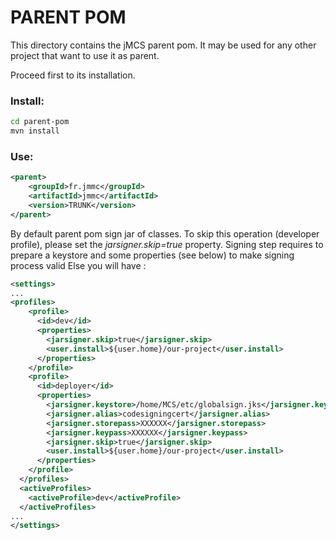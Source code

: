 PARENT POM
==========

This directory contains the jMCS parent pom.
It may be used for any other project that want to use it as parent.

Proceed first to its installation.

### Install:

```bash
cd parent-pom
mvn install
```

### Use:

```xml
<parent>
    <groupId>fr.jmmc</groupId>
    <artifactId>jmmc</artifactId>
    <version>TRUNK</version>    
</parent>
```

By default parent pom sign jar of classes. To skip this operation (developer profile), please set the *jarsigner.skip=true* property.
Signing step requires to prepare a keystore and some properties (see below) to make signing process valid
Else you will have :

```xml
<settings>
...
<profiles>
    <profile>
      <id>dev</id>
      <properties>
        <jarsigner.skip>true</jarsigner.skip>
        <user.install>${user.home}/our-project</user.install>
      </properties>
    </profile>
    <profile>
      <id>deployer</id>
      <properties>
        <jarsigner.keystore>/home/MCS/etc/globalsign.jks</jarsigner.keystore>
        <jarsigner.alias>codesigningcert</jarsigner.alias>
        <jarsigner.storepass>XXXXXX</jarsigner.storepass>
        <jarsigner.keypass>XXXXXX</jarsigner.keypass>
        <jarsigner.skip>true</jarsigner.skip>
        <user.install>${user.home}/our-project</user.install>
      </properties>
    </profile>
  </profiles>
  <activeProfiles>
    <activeProfile>dev</activeProfile>
  </activeProfiles>
...
</settings>
```

